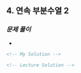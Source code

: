 ## 4. 연속 부분수열 2

### _문제 풀이_

-

```html
<!-- My Solution -->
```

```html
<!-- Lecture Solution -->
```

```html

```
